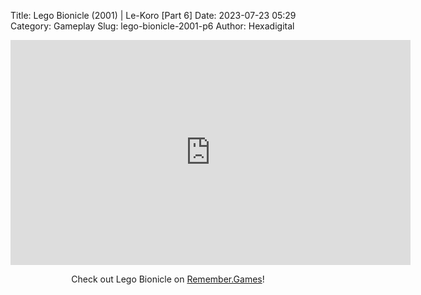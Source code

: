 Title: Lego Bionicle (2001) | Le-Koro [Part 6]
Date: 2023-07-23 05:29
Category: Gameplay
Slug: lego-bionicle-2001-p6
Author: Hexadigital

<center><iframe src="https://www.youtube.com/embed/_TixXpeEG0Y?feature=oembed" allow="accelerometer; autoplay; encrypted-media; gyroscope; picture-in-picture" width="640" height="360" frameborder="0"></iframe>

Check out Lego Bionicle on [Remember.Games](https://remember.games/game/7498/)!</center>